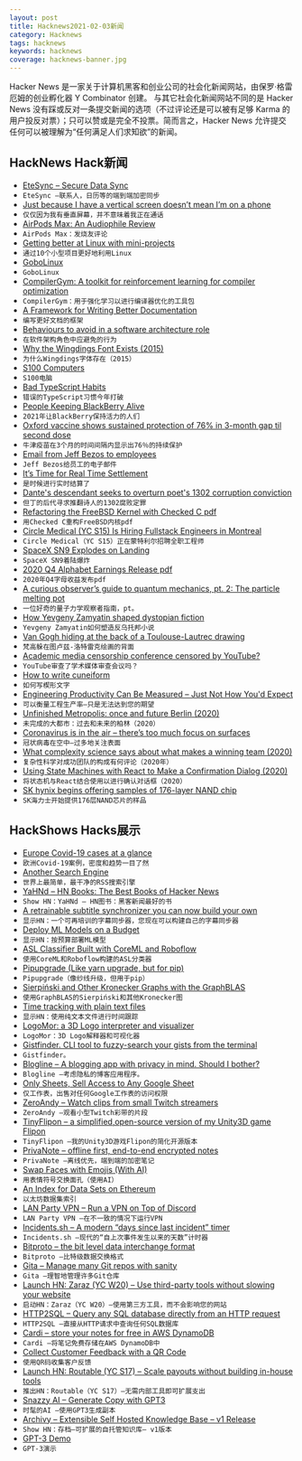 ```yaml
---
layout: post
title: Hacknews2021-02-03新闻
category: Hacknews
tags: hacknews
keywords: hacknews
coverage: hacknews-banner.jpg
---
```


Hacker News 是一家关于计算机黑客和创业公司的社会化新闻网站，由保罗·格雷厄姆的创业孵化器 Y Combinator 创建。
与其它社会化新闻网站不同的是 Hacker News 没有踩或反对一条提交新闻的选项（不过评论还是可以被有足够 Karma 的用户投反对票）；只可以赞或是完全不投票。简而言之，Hacker News 允许提交任何可以被理解为“任何满足人们求知欲”的新闻。

## HackNews Hack新闻


- [EteSync – Secure Data Sync](https://www.etesync.com/)
- `EteSync –联系人，日历等的端到端加密同步`
- [Just because I have a vertical screen doesn’t mean I’m on a phone](https://shkspr.mobi/blog/2021/02/just-because-i-have-a-vertical-screen-doesnt-mean-im-on-a-phone/)
- `仅仅因为我有垂直屏幕，并不意味着我正在通话`
- [AirPods Max: An Audiophile Review](https://mariusmasalar.me/airpods-max)
- `AirPods Max：发烧友评论`
- [Getting better at Linux with mini-projects](https://carltheperson.com/posts/10-things-linux)
- `通过10个小型项目更好地利用Linux`
- [GoboLinux](https://www.gobolinux.org/)
- `GoboLinux`
- [CompilerGym: A toolkit for reinforcement learning for compiler optimization](https://facebookresearch.github.io/CompilerGym/getting_started.html)
- `CompilerGym：用于强化学习以进行编译器优化的工具包`
- [A Framework for Writing Better Documentation](https://documentation.divio.com/)
- `编写更好文档的框架`
- [Behaviours to avoid in a software architecture role](https://www.danielwatts.info/post/7-behaviours-to-avoid-software-architect/)
- `在软件架构角色中应避免的行为`
- [Why the Wingdings Font Exists (2015)](https://www.vox.com/2015/8/25/9200801/wingdings-font-history)
- `为什么Wingdings字体存在（2015）`
- [S100 Computers](http://s100computers.com/)
- `S100电脑`
- [Bad TypeScript Habits](https://startup-cto.net/10-bad-typescript-habits-to-break-this-year/)
- `错误的TypeScript习惯今年打破`
- [People Keeping BlackBerry Alive](https://debugger.medium.com/meet-the-people-keeping-blackberry-alive-in-2021-d86ee9ae6634)
- `2021年让BlackBerry保持活力的人们`
- [Oxford vaccine shows sustained protection of 76% in 3-month gap til second dose](https://www.ox.ac.uk/news/2021-02-02-oxford-coronavirus-vaccine-shows-sustained-protection-76-during-3-month-interval)
- `牛津疫苗在3个月的时间间隔内显示出76％的持续保护`
- [Email from Jeff Bezos to employees](https://www.aboutamazon.com/news/company-news/email-from-jeff-bezos-to-employees)
- `Jeff Bezos给员工的电子邮件`
- [It’s Time for Real Time Settlement](https://blog.robinhood.com/news/2021/2/2/its-time-for-real-time-settlement)
- `是时候进行实时结算了`
- [Dante's descendant seeks to overturn poet's 1302 corruption conviction](https://www.theguardian.com/books/2021/feb/01/dante-descendant-seeks-to-overturn-poets-1302-corruption-conviction)
- `但丁的后代寻求推翻诗人的1302腐败定罪`
- [Refactoring the FreeBSD Kernel with Checked C pdf](https://cs.rochester.edu/u/jzhou41/papers/freebsd_checkedc.pdf)
- `用Checked C重构FreeBSD内核pdf`
- [Circle Medical (YC S15) Is Hiring Fullstack Engineers in Montreal](https://www.workatastartup.com/jobs/41910)
- `Circle Medical（YC S15）正在蒙特利尔招聘全职工程师`
- [SpaceX SN9 Explodes on Landing](https://twitter.com/SpaceX/status/1356699321840721920)
- `SpaceX SN9着陆爆炸`
- [2020 Q4 Alphabet Earnings Release pdf](https://abc.xyz/investor/static/pdf/2020Q4_alphabet_earnings_release.pdf)
- `2020年Q4字母收益发布pdf`
- [A curious observer’s guide to quantum mechanics, pt. 2: The particle melting pot](https://arstechnica.com/science/2021/01/a-curious-observers-guide-to-quantum-mechanics-pt-2-the-particle-melting-pot/)
- `一位好奇的量子力学观察者指南，pt。 `
- [How Yevgeny Zamyatin shaped dystopian fiction](https://www.newstatesman.com/yevgeny-zamyatin-we-dystopian-novel-review)
- `Yevgeny Zamyatin如何塑造反乌托邦小说`
- [Van Gogh hiding at the back of a Toulouse-Lautrec drawing](https://www.theartnewspaper.com/blog/is-van-gogh-hiding-at-the-back-of-a-toulouse-lautrec-drawing)
- `梵高躲在图卢兹-洛特雷克绘画的背面`
- [Academic media censorship conference censored by YouTube?](https://www.mintpressnews.com/media-censorship-conference-censored-youtube/274918/)
- `YouTube审查了学术媒体审查会议吗？`
- [How to write cuneiform](https://blog.britishmuseum.org/how-to-write-cuneiform/)
- `如何写楔形文字`
- [Engineering Productivity Can Be Measured – Just Not How You'd Expect](https://www.okayhq.com/blog/engineering-productivity-can-be-measured)
- `可以衡量工程生产率–只是无法达到您的期望`
- [Unfinished Metropolis: once and future Berlin (2020)](https://www.degradedorbit.com/articles/unfinished-metropolis-once-and-future-berlin)
- `未完成的大都市：过去和未来的柏林（2020）`
- [Coronavirus is in the air – there’s too much focus on surfaces](https://www.nature.com/articles/d41586-021-00277-8)
- `冠状病毒在空中–过多地关注表面`
- [What complexity science says about what makes a winning team (2020)](https://aeon.co/essays/what-complexity-science-says-about-what-makes-a-winning-team)
- `复杂性科学对成功团队的构成有何评论（2020年）`
- [Using State Machines with React to Make a Confirmation Dialog (2020)](https://daveceddia.com/react-confirmation-modal-state-machine/)
- `将状态机与React结合使用以进行确认对话框（2020）`
- [SK hynix begins offering samples of 176-layer NAND chip](https://koreajoongangdaily.joins.com/2020/12/07/business/industry/SK-hynix-NAND-Flash/20201207153100497.html)
- `SK海力士开始提供176层NAND芯片的样品`


## HackShows Hacks展示

- [ Europe Covid-19 cases at a glance](https://europecorona.com/)
- `欧洲Covid-19案例，密度和趋势一目了然`
- [ Another Search Engine](https://datorss.com)
- `世界上最简单，最干净的RSS搜索引擎`
- [ YaHNd – HN Books: The Best Books of Hacker News](https://yahnd.com/books/)
- `Show HN：YaHNd – HN图书：黑客新闻最好的书`
- [ A retrainable subtitle synchronizer you can now build your own](https://subaligner.readthedocs.io/)
- `显示HN：一个可再培训的字幕同步器，您现在可以构建自己的字幕同步器`
- [ Deploy ML Models on a Budget](https://github.com/ebhy/budgetml)
- `显示HN：按预算部署ML模型`
- [ ASL Classifier Built with CoreML and Roboflow](https://github.com/narner/ASL-Classifier-Demo)
- `使用CoreML和Roboflow构建的ASL分类器`
- [ Pipupgrade (Like yarn upgrade, but for pip)](https://github.com/achillesrasquinha/pipupgrade)
- `Pipupgrade（像纱线升级，但用于pip）`
- [ Sierpiński and Other Kronecker Graphs with the GraphBLAS](https://github.com/Graphegon/pygraphblas/blob/main/demo/Sierpinski-Graph.ipynb)
- `使用GraphBLAS的Sierpiński和其他Kronecker图`
- [ Time tracking with plain text files](https://github.com/jotaen/klog)
- `显示HN：使用纯文本文件进行时间跟踪`
- [ LogoMor: a 3D Logo interpreter and visualizer](https://github.com/kostasKar/logoMor)
- `LogoMor：3D Logo解释器和可视化器`
- [ Gistfinder. CLI tool to fuzzy-search your gists from the terminal](https://github.com/robdmc/gistfinder)
- `Gistfinder。 `
- [ Blogline – A blogging app with privacy in mind. Should I bother?](https://blogline.co)
- `Blogline –考虑隐私的博客应用程序。`
- [ Only Sheets, Sell Access to Any Google Sheet](https://onlysheets.xyz/)
- `仅工作表，出售对任何Google工作表的访问权限`
- [ ZeroAndy – Watch clips from small Twitch streamers](https://zeroandy.vercel.app/)
- `ZeroAndy –观看小型Twitch彩带的片段`
- [ TinyFlipon – a simplified,open-source version of my Unity3D game Flipon](https://github.com/valryon/flipon-tiny)
- `TinyFlipon –我的Unity3D游戏Flipon的简化开源版本`
- [ PrivaNote – offline first, end-to-end encrypted notes](https://privanote.xyz)
- `PrivaNote –离线优先，端到端的加密笔记`
- [ Swap Faces with Emojis (With AI)](https://emojuju.com)
- `用表情符号交换面孔（使用AI）`
- [ An Index for Data Sets on Ethereum](https://rugpullindex.com/)
- `以太坊数据集索引`
- [ LAN Party VPN – Run a VPN on Top of Discord](https://github.com/gyf304/lpvpn)
- `LAN Party VPN –在不一致的情况下运行VPN`
- [ Incidents.sh – A modern “days since last incident” timer](https://incidents.sh)
- `Incidents.sh –现代的“自上次事件发生以来的天数”计时器`
- [ Bitproto – the bit level data interchange format](https://bitproto.readthedocs.io/)
- `Bitproto –比特级数据交换格式`
- [ Gita – Manage many Git repos with sanity](https://pypi.org/project/gita/)
- `Gita –理智地管理许多Git仓库`
- [Launch HN: Zaraz (YC W20) – Use third-party tools without slowing your website](item?id=26002657)
- `启动HN：Zaraz（YC W20）–使用第三方工具，而不会影响您的网站`
- [ HTTP2SQL – Query any SQL database directly from an HTTP request](https://zero.sh/labs/http2sql)
- `HTTP2SQL –直接从HTTP请求中查询任何SQL数据库`
- [ Cardi – store your notes for free in AWS DynamoDB](https://github.com/pickledish/cardi)
- `Cardi –将笔记免费存储在AWS DynamoDB中`
- [ Collect Customer Feedback with a QR Code](https://qrfeedbackcreator.com/)
- `使用QR码收集客户反馈`
- [Launch HN: Routable (YC S17) – Scale payouts without building in-house tools](item?id=26004340)
- `推出HN：Routable（YC S17）–无需内部工具即可扩展支出`
- [ Snazzy AI – Generate Copy with GPT3](https://snazzy.ai)
- `时髦的AI –使用GPT3生成副本`
- [ Archivy – Extensible Self Hosted Knowledge Base – v1 Release](https://archivy.github.io)
- `Show HN：存档–可扩展的自托管知识库– v1版本`
- [ GPT-3 Demo](https://gpt3demo.com/)
- `GPT-3演示`

